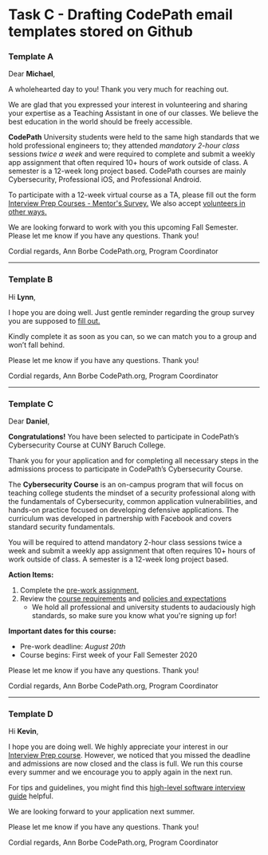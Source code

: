 # Task C - Drafting CodePath email templates stored on Github

### Template A

Dear **Michael**,

A wholehearted day to you! Thank you very much for reaching out.

We are glad that you expressed your interest in volunteering and sharing your expertise as a Teaching Assistant in one of our classes. We believe the best education in the world should be freely accessible.

**CodePath** University students were held to the same high standards that we hold professional engineers to; they attended *mandatory 2-hour class* sessions *twice a week* and were required to complete and submit a weekly app assignment that often required 10+ hours of work outside of class. A semester is a 12-week long project based. CodePath courses are mainly Cybersecurity, Professional iOS, and Professional Android. 

To participate with a 12-week virtual course as a TA, please fill out the form [Interview Prep Courses - Mentor's Survey.][1] We also accept [volunteers in other ways.][2]

[1]: https://t.ly/8Vki
[2]: https://codepath.org/volunteer

We are looking forward to work with you this upcoming Fall Semester.
Please let me know if you have any questions. Thank you!

Cordial regards,
Ann Borbe
CodePath.org, Program Coordinator

---

### Template B

Hi **Lynn**,

I hope you are doing well. Just gentle reminder regarding the group survey you are supposed to [fill out.][3]

[3]: https://forms.office.com/Pages/ResponsePage.aspx?id=DQSIkWdsW0yxEjajBLZtrQAAAAAAAAAAAAN__i__HKdUQkVNSTM2MUVWQVYzWERYVTFUV05GWUFYQS4u

Kindly complete it as soon as you can, so we can match you to a group and won’t fall behind.

Please let me know if you have any questions. Thank you!

Cordial regards,
Ann Borbe
CodePath.org, Program Coordinator

---

### Template C

Dear **Daniel**,

**Congratulations!** You have been selected to participate in CodePath’s Cybersecurity Course at CUNY Baruch College.

Thank you for your application and for completing all necessary steps in the admissions process to participate in CodePath’s Cybersecurity Course.

The **Cybersecurity Course** is an on-campus program that will focus on teaching college students the mindset of a security professional along with the fundamentals of Cybersecurity, common application vulnerabilities, and hands-on practice focused on developing defensive applications. The curriculum was developed in partnership with Facebook and covers standard security fundamentals.

You will be required to attend mandatory 2-hour class sessions twice a week and submit a weekly app assignment that often requires 10+ hours of work outside of class. A semester is a 12-week long project based.

**Action Items:**

1. Complete the [pre-work assignment.][4]
2. Review the [course requirements][5] and [policies and expectations][6] 
    * We hold all professional and university students to audaciously high standards, so make sure you know what you're signing up for!

[4]: https://courses.codepath.com/snippets/cybersecurity_university/prework
[5]: https://courses.codepath.com/snippets/cybersecurity_university/course_overview#heading-requirements
[6]: https://courses.codepath.com/snippets/cybersecurity_university/course_overview#heading-course-policies

**Important dates for this course:**

* Pre-work deadline: *August 20th*
* Course begins: First week of your Fall Semester 2020

Please let me know if you have any questions. Thank you!

Cordial regards,
Ann Borbe
CodePath.org, Program Coordinator

---

### Template D

Hi **Kevin**,

I hope you are doing well. We highly appreciate your interest in our [Interview Prep course][7]. However, we noticed that you missed the deadline and admissions are now closed and the class is full. We run this course every summer and we encourage you to apply again in the next run.

For tips and guidelines, you might find this [high-level software interview guide][8] helpful.

[7]: https://codepath.org/classes/interviewprep
[8]: http://tinyurl.com/codepathinterviewguide

We are looking forward to your application next summer.

Please let me know if you have any questions. Thank you!

Cordial regards,
Ann Borbe
CodePath.org, Program Coordinator

